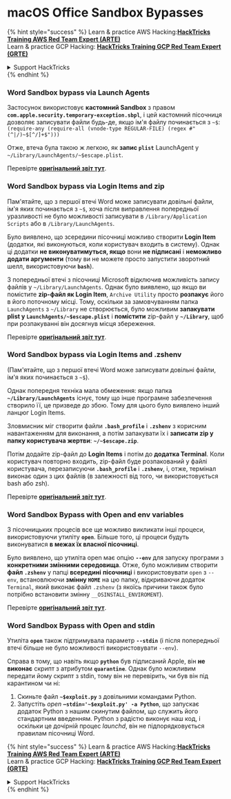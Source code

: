 # macOS Office Sandbox Bypasses

{% hint style="success" %}
Learn & practice AWS Hacking:<img src="/.gitbook/assets/arte.png" alt="" data-size="line">[**HackTricks Training AWS Red Team Expert (ARTE)**](https://training.hacktricks.xyz/courses/arte)<img src="/.gitbook/assets/arte.png" alt="" data-size="line">\
Learn & practice GCP Hacking: <img src="/.gitbook/assets/grte.png" alt="" data-size="line">[**HackTricks Training GCP Red Team Expert (GRTE)**<img src="/.gitbook/assets/grte.png" alt="" data-size="line">](https://training.hacktricks.xyz/courses/grte)

<details>

<summary>Support HackTricks</summary>

* Check the [**subscription plans**](https://github.com/sponsors/carlospolop)!
* **Join the** 💬 [**Discord group**](https://discord.gg/hRep4RUj7f) or the [**telegram group**](https://t.me/peass) or **follow** us on **Twitter** 🐦 [**@hacktricks\_live**](https://twitter.com/hacktricks\_live)**.**
* **Share hacking tricks by submitting PRs to the** [**HackTricks**](https://github.com/carlospolop/hacktricks) and [**HackTricks Cloud**](https://github.com/carlospolop/hacktricks-cloud) github repos.

</details>
{% endhint %}

### Word Sandbox bypass via Launch Agents

Застосунок використовує **кастомний Sandbox** з правом **`com.apple.security.temporary-exception.sbpl`**, і цей кастомний пісочниця дозволяє записувати файли будь-де, якщо ім'я файлу починається з `~$`: `(require-any (require-all (vnode-type REGULAR-FILE) (regex #"(^|/)~$[^/]+$")))`

Отже, втеча була такою ж легкою, як **запис `plist`** LaunchAgent у `~/Library/LaunchAgents/~$escape.plist`.

Перевірте [**оригінальний звіт тут**](https://www.mdsec.co.uk/2018/08/escaping-the-sandbox-microsoft-office-on-macos/).

### Word Sandbox bypass via Login Items and zip

Пам'ятайте, що з першої втечі Word може записувати довільні файли, ім'я яких починається з `~$`, хоча після виправлення попередньої уразливості не було можливості записувати в `/Library/Application Scripts` або в `/Library/LaunchAgents`.

Було виявлено, що зсередини пісочниці можливо створити **Login Item** (додатки, які виконуються, коли користувач входить в систему). Однак ці додатки **не виконуватимуться, якщо** вони **не підписані** і **неможливо додати аргументи** (тому ви не можете просто запустити зворотний шелл, використовуючи **`bash`**).

З попередньої втечі з пісочниці Microsoft відключив можливість запису файлів у `~/Library/LaunchAgents`. Однак було виявлено, що якщо ви помістите **zip-файл як Login Item**, `Archive Utility` просто **розпакує** його в його поточному місці. Тому, оскільки за замовчуванням папка `LaunchAgents` з `~/Library` не створюється, було можливим **запакувати plist у `LaunchAgents/~$escape.plist`** і **помістити** zip-файл у **`~/Library`**, щоб при розпакуванні він досягнув місця збереження.

Перевірте [**оригінальний звіт тут**](https://objective-see.org/blog/blog\_0x4B.html).

### Word Sandbox bypass via Login Items and .zshenv

(Пам'ятайте, що з першої втечі Word може записувати довільні файли, ім'я яких починається з `~$`).

Однак попередня техніка мала обмеження: якщо папка **`~/Library/LaunchAgents`** існує, тому що інше програмне забезпечення створило її, це призведе до збою. Тому для цього було виявлено інший ланцюг Login Items.

Зловмисник міг створити файли **`.bash_profile`** і **`.zshenv`** з корисним навантаженням для виконання, а потім запакувати їх і **записати zip у папку користувача жертви**: **`~/~$escape.zip`**.

Потім додайте zip-файл до **Login Items** і потім до **додатка Terminal**. Коли користувач повторно входить, zip-файл буде розпакований у файлі користувача, перезаписуючи **`.bash_profile`** і **`.zshenv`**, і, отже, термінал виконає один з цих файлів (в залежності від того, чи використовується bash або zsh).

Перевірте [**оригінальний звіт тут**](https://desi-jarvis.medium.com/office365-macos-sandbox-escape-fcce4fa4123c).

### Word Sandbox Bypass with Open and env variables

З пісочницьких процесів все ще можливо викликати інші процеси, використовуючи утиліту **`open`**. Більше того, ці процеси будуть виконуватися **в межах їх власної пісочниці**.

Було виявлено, що утиліта open має опцію **`--env`** для запуску програми з **конкретними змінними середовища**. Отже, було можливим створити **файл `.zshenv`** у папці **всередині** **пісочниці** і використовувати `open` з `--env`, встановлюючи **змінну `HOME`** на цю папку, відкриваючи додаток `Terminal`, який виконає файл `.zshenv` (з якоїсь причини також було потрібно встановити змінну `__OSINSTALL_ENVIROMENT`).

Перевірте [**оригінальний звіт тут**](https://perception-point.io/blog/technical-analysis-of-cve-2021-30864/).

### Word Sandbox Bypass with Open and stdin

Утиліта **`open`** також підтримувала параметр **`--stdin`** (і після попередньої втечі більше не було можливості використовувати `--env`).

Справа в тому, що навіть якщо **`python`** був підписаний Apple, він **не виконає** скрипт з атрибутом **`quarantine`**. Однак було можливим передати йому скрипт з stdin, тому він не перевірить, чи був він під карантином чи ні:&#x20;

1. Скиньте файл **`~$exploit.py`** з довільними командами Python.
2. Запустіть _open_ **`–stdin='~$exploit.py' -a Python`**, що запускає додаток Python з нашим скинутим файлом, що служить його стандартним введенням. Python з радістю виконує наш код, і оскільки це дочірній процес _launchd_, він не підпорядковується правилам пісочниці Word.

{% hint style="success" %}
Learn & practice AWS Hacking:<img src="/.gitbook/assets/arte.png" alt="" data-size="line">[**HackTricks Training AWS Red Team Expert (ARTE)**](https://training.hacktricks.xyz/courses/arte)<img src="/.gitbook/assets/arte.png" alt="" data-size="line">\
Learn & practice GCP Hacking: <img src="/.gitbook/assets/grte.png" alt="" data-size="line">[**HackTricks Training GCP Red Team Expert (GRTE)**<img src="/.gitbook/assets/grte.png" alt="" data-size="line">](https://training.hacktricks.xyz/courses/grte)

<details>

<summary>Support HackTricks</summary>

* Check the [**subscription plans**](https://github.com/sponsors/carlospolop)!
* **Join the** 💬 [**Discord group**](https://discord.gg/hRep4RUj7f) or the [**telegram group**](https://t.me/peass) or **follow** us on **Twitter** 🐦 [**@hacktricks\_live**](https://twitter.com/hacktricks\_live)**.**
* **Share hacking tricks by submitting PRs to the** [**HackTricks**](https://github.com/carlospolop/hacktricks) and [**HackTricks Cloud**](https://github.com/carlospolop/hacktricks-cloud) github repos.

</details>
{% endhint %}
